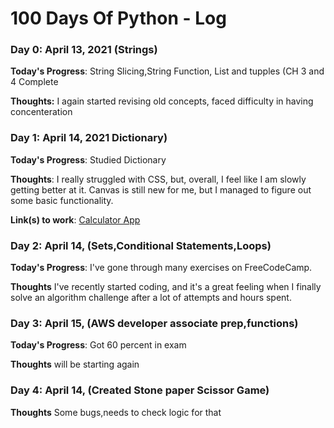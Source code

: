 # 100 Days Of Python - Log

### Day 0: April 13, 2021 (Strings)


**Today's Progress**: String Slicing,String Function, List and tupples (CH 3 and 4 Complete

**Thoughts:** I again started revising old concepts, faced difficulty in having concenteration



### Day 1: April 14, 2021 Dictionary)


**Today's Progress**: Studied Dictionary

**Thoughts**: I really struggled with CSS, but, overall, I feel like I am slowly getting better at it. Canvas is still new for me, but I managed to figure out some basic functionality.

**Link(s) to work**: [Calculator App](http://www.example.com)


### Day 2: April 14, (Sets,Conditional Statements,Loops)

**Today's Progress**: I've gone through many exercises on FreeCodeCamp.

**Thoughts** I've recently started coding, and it's a great feeling when I finally solve an algorithm challenge after a lot of attempts and hours spent.

### Day 3: April 15, (AWS developer associate prep,functions)

**Today's Progress**: Got 60 percent in exam

**Thoughts** will be starting again

### Day 4: April 14, (Created Stone paper Scissor Game)
**Thoughts** Some bugs,needs to check logic for that
